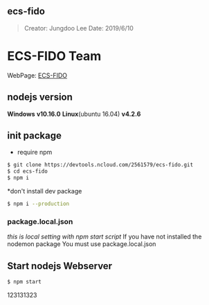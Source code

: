 ## ecs-fido
> Creator: Jungdoo Lee
> Date: 2019/6/10

# ECS-FIDO Team
WebPage: [ECS-FIDO](http://ecs-fido.com:3000)

## nodejs version
__Windows__ __v10.16.0__
__Linux__(ubuntu 16.04) __v4.2.6__

## __init package__
* require npm

```bash
$ git clone https://devtools.ncloud.com/2561579/ecs-fido.git	
$ cd ecs-fido
$ npm i
```
*don't install dev package
```bash
$ npm i --production
```

### package.local.json
_this is local setting with npm start script_
If you have not installed the nodemon package
You must use package.local.json

## __Start nodejs Webserver__

```bash
$ npm start
```

123131323
